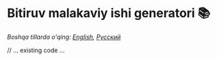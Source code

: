 # Bitiruv malakaviy ishi generatori 📚

*Boshqa tillarda o'qing: [English](../../README.md), [Русский](README.ru.md)*

// ... existing code ... 